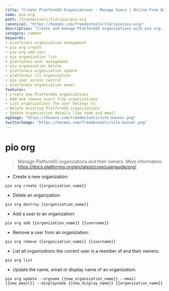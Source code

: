 ```yaml
---
title: "Create PlatformIO Organizations - Manage Users | Online Free DevTools by Hexmos"
name: pio-org
path: /freedevtools/tldr/pio/pio-org
canonical: "https://hexmos.com/freedevtools/tldr/pio/pio-org/"
description: "Create and manage PlatformIO organizations with pio org. Control user access, list organizations, and update organization details. Free online tool, no registration required."
category: common
keywords:
- platformio organization management
- pio org create
- pio org add user
- pio organization list
- platformio user management
- pio organization delete
- platformio organization update
- platformio cli organization
- pio user access control
- platformio organization owner
features:
- Create new PlatformIO organizations
- Add and remove users from organizations
- List organizations the user belongs to
- Delete existing PlatformIO organizations
- Update organization details like name and email
ogImage: "https://hexmos.com/freedevtools/site-banner.png"
twitterImage: "https://hexmos.com/freedevtools/site-banner.png"
---
```


# pio org

> Manage PlatformIO organizations and their owners.
> More information: <https://docs.platformio.org/en/latest/core/userguide/org/>.

- Create a new organization:

`pio org create {{organization_name}}`

- Delete an organization:

`pio org destroy {{organization_name}}`

- Add a user to an organization:

`pio org add {{organization_name}} {{username}}`

- Remove a user from an organization:

`pio org remove {{organization_name}} {{username}}`

- List all organizations the current user is a member of and their owners:

`pio org list`

- Update the name, email or display name of an organization:

`pio org update --orgname {{new_organization_name}} --email {{new_email}} --displayname {{new_display_name}} {{organization_name}}`
